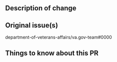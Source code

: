 <!-- Please read our guidelines before submitting your first PR https://github.com/department-of-veterans-affairs/va.gov-team/blob/master/platform/engineering/code_review_guidelines.md -->

## Description of change
<!-- Please include a description of the change and context. What would a code reviewer, or a future dev, need to know about this PR in order to understand why this PR is necessary? This could include dependencies introduced, changes in behavior, pointers to more detailed documentation. The description should be more than a link to an issue.  -->

## Original issue(s)
department-of-veterans-affairs/va.gov-team#0000

## Things to know about this PR
<!--
* Are there additions to a `settings.yml` file? Do they vary by environment?
* Is there a feature flag? What is it?
* Is there some Sentry logging that was added? What alerts are relevant?
* Are there any Prometheus metrics being collected? What Grafana dashboard were they added do?
* Are there Swagger docs that were updated?
* Is there any PII concerns or questions?
-->

<!-- Please describe testing done to verify the changes or any testing planned. -->
